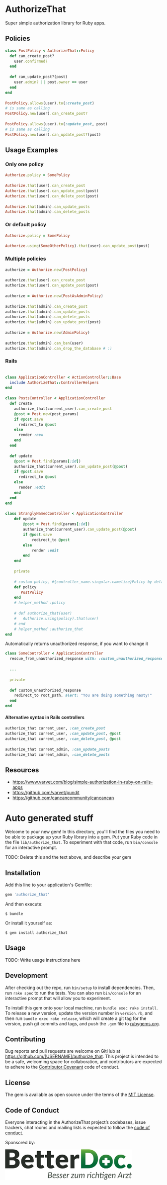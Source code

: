 # AuthorizeThat

Super simple authorization library for Ruby apps.

## Policies

```ruby
class PostPolicy < AuthorizeThat::Policy
  def can_create_post?
    user.confirmed?
  end

  def can_update_post?(post)
    user.admin? || post.owner == user
  end
end

PostPolicy.allows(user).to(:create_post)
# is same as calling
PostPolicy.new(user).can_create_post?

PostPolicy.allows(user).to(:update_post, post)
# is same as calling
PostPolicy.new(user).can_update_post?(post)
```

## Usage Examples

### Only one policy

```ruby
Authorize.policy = SomePolicy

Authorize.that(user).can_create_post
Authorize.that(user).can_update_post(post)
Authorize.that(user).can_delete_post(post)

Authorize.that(admin).can_update_posts
Authorize.that(admin).can_delete_posts
```

### Or default policy

```ruby
Authorize.policy = SomePolicy

Authorize.using(SomeOtherPolicy).that(user).can_update_post(post)
```

### Multiple policies

```ruby
authorize = Authorize.new(PostPolicy)

authorize.that(user).can_create_post
authorize.that(user).can_update_post(post)

authorize = Authorize.new(PostAsAdminPolicy)

authorize.that(admin).can_create_post
authorize.that(admin).can_update_posts
authorize.that(admin).can_delete_posts
authorize.that(admin).can_update_post(post)

authorize = Authorize.new(AdminPolicy)

authorize.that(admin).can_ban(user)
authorize.that(admin).can_drop_the_database # :)
```

### Rails

```ruby

class ApplicationController < ActionController::Base
  include AuthorizeThat::ControllerHelpers
end

class PostsController < ApplicationController
  def create
    authorize_that(current_user).can_create_post
    @post = Post.new(post_params)
    if @post.save
      redirect_to @post
    else
      render :new
    end
  end

  def update
    @post = Post.find(params[:id])
    authorize_that(current_user).can_update_post(@post)
    if @post.save
      redirect_to @post
    else
      render :edit
    end
  end
end

class StranglyNamedController < ApplicationController
	def update
        @post = Post.find(params[:id])
		authorize_that(current_user).can_update_post(@post)
		if @post.save
			redirect_to @post
		else
			render :edit
		end
	end

	private

	# custom policy, #{controller_name.singular.camelize}Policy by default
	def policy
	   PostPolicy
	end
	# helper_method :policy

	# def authorize_that(user)
	#   Authorize.using(policy).that(user)
	# end
	# helper_method :authorize_that
end
```

Automatically returns unauthorized response, if you want to change it

```ruby
class SomeController < ApplicationController
  rescue_from_unauthorized_response with: :custom_unauthorized_response

  ...

  private

  def custom_unauthorized_response
    redirect_to root_path, alert: "You are doing something nasty!"
  end
end
```
#### Alternative syntax in Rails controllers

```ruby
authorize_that current_user, :can_create_post
authorize_that current_user, :can_update_post, @post
authorize_that current_user, :can_delete_post, @post

authorize_that current_admin, :can_update_posts
authorize_that current_admin, :can_delete_posts
```

## Resources

* https://www.varvet.com/blog/simple-authorization-in-ruby-on-rails-apps
* https://github.com/varvet/pundit
* https://github.com/cancancommunity/cancancan


# Auto generated stuff

Welcome to your new gem! In this directory, you'll find the files you need to be able to package up your Ruby library into a gem. Put your Ruby code in the file `lib/authorize_that`. To experiment with that code, run `bin/console` for an interactive prompt.

TODO: Delete this and the text above, and describe your gem

## Installation

Add this line to your application's Gemfile:

```ruby
gem 'authorize_that'
```

And then execute:

    $ bundle

Or install it yourself as:

    $ gem install authorize_that

## Usage

TODO: Write usage instructions here

## Development

After checking out the repo, run `bin/setup` to install dependencies. Then, run `rake spec` to run the tests. You can also run `bin/console` for an interactive prompt that will allow you to experiment.

To install this gem onto your local machine, run `bundle exec rake install`. To release a new version, update the version number in `version.rb`, and then run `bundle exec rake release`, which will create a git tag for the version, push git commits and tags, and push the `.gem` file to [rubygems.org](https://rubygems.org).

## Contributing

Bug reports and pull requests are welcome on GitHub at https://github.com/[USERNAME]/authorize_that. This project is intended to be a safe, welcoming space for collaboration, and contributors are expected to adhere to the [Contributor Covenant](http://contributor-covenant.org) code of conduct.

## License

The gem is available as open source under the terms of the [MIT License](https://opensource.org/licenses/MIT).

## Code of Conduct

Everyone interacting in the AuthorizeThat project’s codebases, issue trackers, chat rooms and mailing lists is expected to follow the [code of conduct](https://github.com/[USERNAME]/authorize_that/blob/master/CODE_OF_CONDUCT.md).

Sponsored by:

[![BetterDoc](bd_logo.png?raw=true)](https://www.betterdoc.org)

